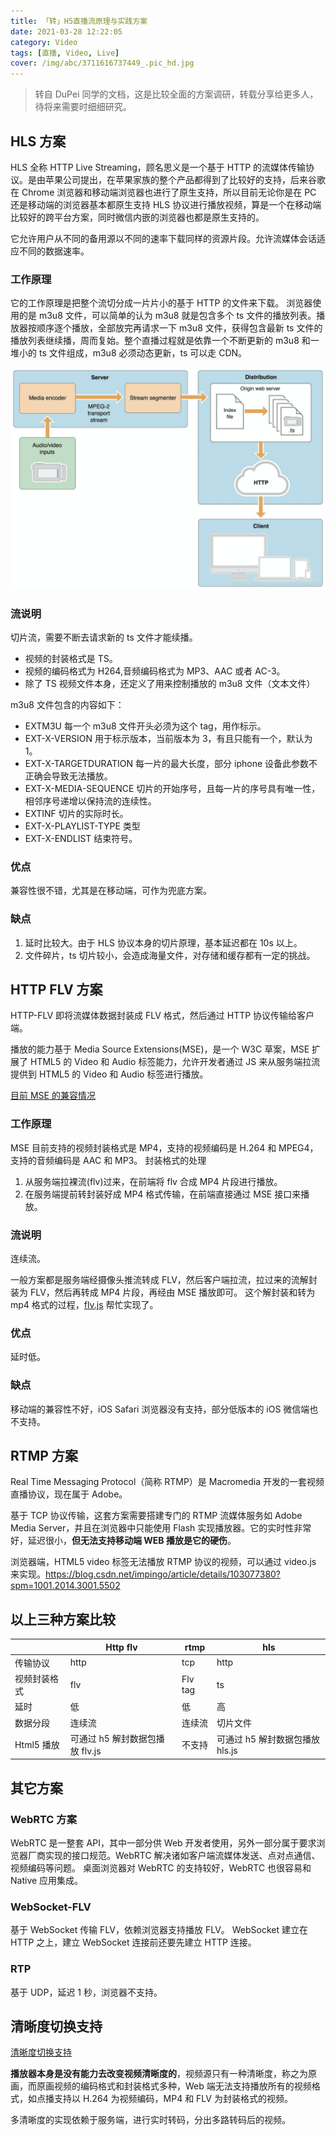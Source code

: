 ```yaml
---
title: 「转」H5直播流原理与实践方案
date: 2021-03-28 12:22:05
category: Video
tags: [直播, Video, Live]
cover: /img/abc/3711616737449_.pic_hd.jpg
---
```


> 转自 DuPei 同学的文档，这是比较全面的方案调研，转载分享给更多人，待将来需要时细细研究。

## HLS 方案

HLS 全称 HTTP Live Streaming，顾名思义是一个基于 HTTP 的流媒体传输协议。是由苹果公司提出，在苹果家族的整个产品都得到了比较好的支持，后来谷歌在 Chrome 浏览器和移动端浏览器也进行了原生支持，所以目前无论你是在 PC 还是移动端的浏览器基本都原生支持 HLS 协议进行播放视频，算是一个在移动端比较好的跨平台方案，同时微信内嵌的浏览器也都是原生支持的。

它允许用户从不同的备用源以不同的速率下载同样的资源片段。允许流媒体会话适应不同的数据速率。

### 工作原理

它的工作原理是把整个流切分成一片片小的基于 HTTP 的文件来下载。
浏览器使用的是 m3u8 文件，可以简单的认为 m3u8 就是包含多个 ts 文件的播放列表。播放器按顺序逐个播放，全部放完再请求一下 m3u8 文件，获得包含最新 ts 文件的播放列表继续播，周而复始。整个直播过程就是依靠一个不断更新的 m3u8 和一堆小的 ts 文件组成，m3u8 必须动态更新，ts 可以走 CDN。

![](/imgs/video_live_hls.png)

### 流说明

切片流，需要不断去请求新的 ts 文件才能续播。

- 视频的封装格式是 TS。
- 视频的编码格式为 H264,音频编码格式为 MP3、AAC 或者 AC-3。
- 除了 TS 视频文件本身，还定义了用来控制播放的 m3u8 文件（文本文件）

m3u8 文件包含的内容如下：

- EXTM3U
  每一个 m3u8 文件开头必须为这个 tag，用作标示。
- EXT-X-VERSION
  用于标示版本，当前版本为 3，有且只能有一个，默认为 1。
- EXT-X-TARGETDURATION
  每一片的最大长度，部分 iphone 设备此参数不正确会导致无法播放。
- EXT-X-MEDIA-SEQUENCE
  切片的开始序号，且每一片的序号具有唯一性，相邻序号递增以保持流的连续性。
- EXTINF
  切片的实际时长。
- EXT-X-PLAYLIST-TYPE
  类型
- EXT-X-ENDLIST
  结束符号。

### 优点

兼容性很不错，尤其是在移动端，可作为兜底方案。

### 缺点

1. 延时比较大。由于 HLS 协议本身的切片原理，基本延迟都在 10s 以上。
2. 文件碎片，ts 切片较小，会造成海量文件，对存储和缓存都有一定的挑战。

## HTTP FLV 方案

HTTP-FLV 即将流媒体数据封装成 FLV 格式，然后通过 HTTP 协议传输给客户端。

播放的能力基于 Media Source Extensions(MSE)，是一个 W3C 草案，MSE 扩展了 HTML5 的 Video 和 Audio 标签能力，允许开发者通过 JS 来从服务端拉流提供到 HTML5 的 Video 和 Audio 标签进行播放。

[目前 MSE 的兼容情况](https://caniuse.com/?search=Media%20Source%20Extensions)

### 工作原理

MSE 目前支持的视频封装格式是 MP4，支持的视频编码是 H.264 和 MPEG4，支持的音频编码是 AAC 和 MP3。
封装格式的处理

1. 从服务端拉裸流(flv)过来，在前端将 flv 合成 MP4 片段进行播放。
2. 在服务端提前转封装好成 MP4 格式传输，在前端直接通过 MSE 接口来播放。

### 流说明

连续流。

一般方案都是服务端经摄像头推流转成 FLV，然后客户端拉流，拉过来的流解封装为 FLV，然后再转成 MP4 片段，再经由 MSE 播放即可。
这个解封装和转为 mp4 格式的过程，[flv.js](https://github.com/bilibili/flv.js) 帮忙实现了。

### 优点

延时低。

### 缺点

移动端的兼容性不好，iOS Safari 浏览器没有支持，部分低版本的 iOS 微信端也不支持。

## RTMP 方案

Real Time Messaging Protocol（简称 RTMP）是 Macromedia 开发的一套视频直播协议，现在属于 Adobe。

基于 TCP 协议传输，这套方案需要搭建专门的 RTMP 流媒体服务如 Adobe Media Server，并且在浏览器中只能使用 Flash 实现播放器。它的实时性非常好，延迟很小，**但无法支持移动端 WEB 播放是它的硬伤**。

浏览器端，HTML5 video 标签无法播放 RTMP 协议的视频，可以通过 video.js 来实现。https://blog.csdn.net/impingo/article/details/103077380?spm=1001.2014.3001.5502

## 以上三种方案比较

|              | Http flv                        | rtmp    | hls                             |
| ------------ | ------------------------------- | ------- | ------------------------------- |
| 传输协议     | http                            | tcp     | http                            |
| 视频封装格式 | flv                             | Flv tag | ts                              |
| 延时         | 低                              | 低      | 高                              |
| 数据分段     | 连续流                          | 连续流  | 切片文件                        |
| Html5 播放   | 可通过 h5 解封数据包播放 flv.js | 不支持  | 可通过 h5 解封数据包播放 hls.js |

## 其它方案

### WebRTC 方案

WebRTC 是一整套 API，其中一部分供 Web 开发者使用，另外一部分属于要求浏览器厂商实现的接口规范。WebRTC 解决诸如客户端流媒体发送、点对点通信、视频编码等问题。
桌面浏览器对 WebRTC 的支持较好，WebRTC 也很容易和 Native 应用集成。

### WebSocket-FLV

基于 WebSocket 传输 FLV，依赖浏览器支持播放 FLV。
WebSocket 建立在 HTTP 之上，建立 WebSocket 连接前还要先建立 HTTP 连接。

### RTP

基于 UDP，延迟 1 秒，浏览器不支持。

## 清晰度切换支持

[清晰度切换支持](https://cloud.tencent.com/document/product/454/7503#.E5.8A.9F.E8.83.BD.E4.BB.8B.E7.BB.8D)

**播放器本身是没有能力去改变视频清晰度的**，视频源只有一种清晰度，称之为原画，而原画视频的编码格式和封装格式多种，Web 端无法支持播放所有的视频格式，如点播支持以 H.264 为视频编码，MP4 和 FLV 为封装格式的视频。

多清晰度的实现依赖于服务端，进行实时转码，分出多路转码后的视频。
